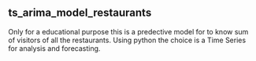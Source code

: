 ## ts_arima_model_restaurants
Only for a educational purpose this is a predective model for to know sum of visitors of all the restaurants. 
Using python the choice is a Time Series for analysis and forecasting.



